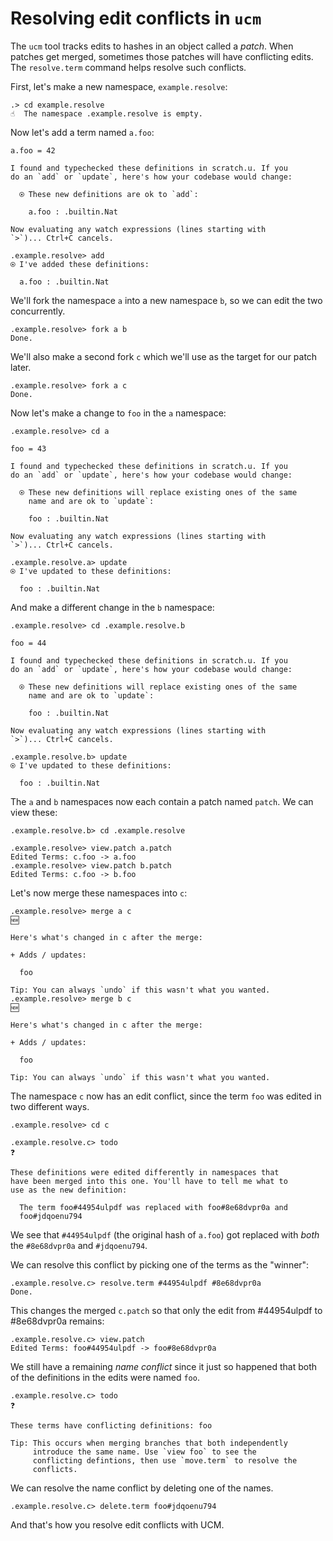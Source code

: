# Resolving edit conflicts in `ucm`

The `ucm` tool tracks edits to hashes in an object called a _patch_. When patches get merged, sometimes those patches will have conflicting edits. The `resolve.term` command helps resolve such conflicts.

First, let's make a new namespace, `example.resolve`:

```ucm
.> cd example.resolve
☝️  The namespace .example.resolve is empty.
```
Now let's add a term named `a.foo`:

```unison
a.foo = 42
```

```ucm
I found and typechecked these definitions in scratch.u. If you
do an `add` or `update`, here's how your codebase would change:

  ⍟ These new definitions are ok to `add`:
  
    a.foo : .builtin.Nat
 
Now evaluating any watch expressions (lines starting with
`>`)... Ctrl+C cancels.
```
```ucm
.example.resolve> add
⍟ I've added these definitions:

  a.foo : .builtin.Nat
```
We'll fork the namespace `a` into a new namespace `b`, so we can edit the two concurrently.

```ucm
.example.resolve> fork a b
Done.
```
We'll also make a second fork `c` which we'll use as the target for our patch later.

```ucm
.example.resolve> fork a c
Done.
```
Now let's make a change to `foo` in the `a` namespace:

```ucm
.example.resolve> cd a

```
```unison
foo = 43
```

```ucm
I found and typechecked these definitions in scratch.u. If you
do an `add` or `update`, here's how your codebase would change:

  ⍟ These new definitions will replace existing ones of the same
    name and are ok to `update`:
  
    foo : .builtin.Nat
 
Now evaluating any watch expressions (lines starting with
`>`)... Ctrl+C cancels.
```
```ucm
.example.resolve.a> update
⍟ I've updated to these definitions:

  foo : .builtin.Nat
```
And make a different change in the `b` namespace:

```ucm
.example.resolve> cd .example.resolve.b

```
```unison
foo = 44
```

```ucm
I found and typechecked these definitions in scratch.u. If you
do an `add` or `update`, here's how your codebase would change:

  ⍟ These new definitions will replace existing ones of the same
    name and are ok to `update`:
  
    foo : .builtin.Nat
 
Now evaluating any watch expressions (lines starting with
`>`)... Ctrl+C cancels.
```
```ucm
.example.resolve.b> update
⍟ I've updated to these definitions:

  foo : .builtin.Nat
```
The `a` and `b` namespaces now each contain a patch named `patch`. We can view these:

```ucm
.example.resolve.b> cd .example.resolve

.example.resolve> view.patch a.patch
Edited Terms: c.foo -> a.foo
.example.resolve> view.patch b.patch
Edited Terms: c.foo -> b.foo
```
Let's now merge these namespaces into `c`:

```ucm
.example.resolve> merge a c
🆕

Here's what's changed in c after the merge:

+ Adds / updates:

  foo

Tip: You can always `undo` if this wasn't what you wanted.
.example.resolve> merge b c
🆕

Here's what's changed in c after the merge:

+ Adds / updates:

  foo

Tip: You can always `undo` if this wasn't what you wanted.
```
The namespace `c` now has an edit conflict, since the term `foo` was edited in two different ways.

```ucm
.example.resolve> cd c

.example.resolve.c> todo
❓

These definitions were edited differently in namespaces that
have been merged into this one. You'll have to tell me what to
use as the new definition:

  The term foo#44954ulpdf was replaced with foo#8e68dvpr0a and
  foo#jdqoenu794
```
We see that `#44954ulpdf` (the original hash of `a.foo`) got replaced with _both_ the `#8e68dvpr0a` and `#jdqoenu794`.

We can resolve this conflict by picking one of the terms as the "winner":

```ucm
.example.resolve.c> resolve.term #44954ulpdf #8e68dvpr0a
Done.
```
This changes the merged `c.patch` so that only the edit from #44954ulpdf to  #8e68dvpr0a remains:

```ucm
.example.resolve.c> view.patch
Edited Terms: foo#44954ulpdf -> foo#8e68dvpr0a
```
We still have a remaining _name conflict_ since it just so happened that both of the definitions in the edits were named `foo`.

```ucm
.example.resolve.c> todo
❓

These terms have conflicting definitions: foo

Tip: This occurs when merging branches that both independently
     introduce the same name. Use `view foo` to see the
     conflicting defintions, then use `move.term` to resolve the
     conflicts.
```
We can resolve the name conflict by deleting one of the names.

```ucm
.example.resolve.c> delete.term foo#jdqoenu794

```
And that's how you resolve edit conflicts with UCM.

